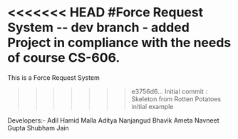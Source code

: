 <<<<<<< HEAD
#Force Request System -- dev branch - added 
Project in compliance with the needs of course CS-606.
=======
This is a Force Request System
>>>>>>> e3756d6... Initial commit : Skeleton from Rotten Potatoes initial example

Developers:-
Adil Hamid Malla
Aditya Nanjangud
Bhavik Ameta
Navneet Gupta
Shubham Jain
